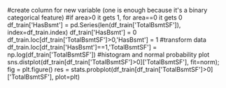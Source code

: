 #create column for new variable (one is enough because it's a binary categorical feature)
#if area>0 it gets 1, for area==0 it gets 0
df_train['HasBsmt'] = pd.Series(len(df_train['TotalBsmtSF']), index=df_train.index)
df_train['HasBsmt'] = 0 
df_train.loc[df_train['TotalBsmtSF']>0,'HasBsmt'] = 1
#transform data
df_train.loc[df_train['HasBsmt']==1,'TotalBsmtSF'] = np.log(df_train['TotalBsmtSF'])
#histogram and normal probability plot
sns.distplot(df_train[df_train['TotalBsmtSF']>0]['TotalBsmtSF'], fit=norm);
fig = plt.figure()
res = stats.probplot(df_train[df_train['TotalBsmtSF']>0]['TotalBsmtSF'], plot=plt)
<!---
MounikaArcot/MounikaArcot is a ✨ special ✨ repository because its `README.md` (this file) appears on your GitHub profile.
You can click the Preview link to take a look at your changes.
--->
